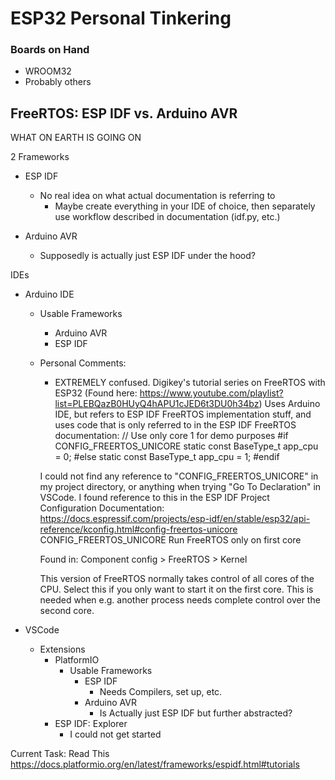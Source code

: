 # ESP32 Personal Tinkering

### Boards on Hand
 - WROOM32
 - Probably others

## FreeRTOS: ESP IDF vs. Arduino AVR

WHAT ON EARTH IS GOING ON

2 Frameworks
 - ESP IDF
	- No real idea on what actual documentation is referring to 
		- Maybe create everything in your IDE of choice, then separately use workflow described in documentation (idf.py, etc.)

 - Arduino AVR
	- Supposedly is actually just ESP IDF under the hood? 

IDEs
 - Arduino IDE
	- Usable Frameworks
		- Arduino AVR
		- ESP IDF
	- Personal Comments:
		- EXTREMELY confused. Digikey's tutorial series on FreeRTOS with ESP32 (Found here: https://www.youtube.com/playlist?list=PLEBQazB0HUyQ4hAPU1cJED6t3DU0h34bz) 
		  Uses Arduino IDE, but refers to ESP IDF FreeRTOS implementation stuff, and uses code that is only referred to in the ESP IDF FreeRTOS documentation:
		// Use only core 1 for demo purposes
		#if CONFIG_FREERTOS_UNICORE
		  static const BaseType_t app_cpu = 0;
		#else
		  static const BaseType_t app_cpu = 1;
		#endif


		I could not find any reference to "CONFIG_FREERTOS_UNICORE" in my project directory, or anything when trying "Go To Declaration" in VSCode.
		I found reference to this in the ESP IDF Project Configuration Documentation: https://docs.espressif.com/projects/esp-idf/en/stable/esp32/api-reference/kconfig.html#config-freertos-unicore
		CONFIG_FREERTOS_UNICORE
		Run FreeRTOS only on first core

		Found in: Component config > FreeRTOS > Kernel

		This version of FreeRTOS normally takes control of all cores of the CPU. Select this if you only want to start it on the first core. This is needed when e.g. another process needs complete control over the second core.


 - VSCode
	- Extensions
		- PlatformIO
			- Usable Frameworks
				- ESP IDF
					- Needs Compilers, set up, etc.
				- Arduino AVR
					- Is Actually just ESP IDF but further abstracted?
		- ESP IDF: Explorer
			- I could not get started


Current Task:
Read This
https://docs.platformio.org/en/latest/frameworks/espidf.html#tutorials
